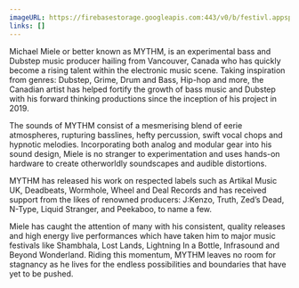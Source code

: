 ```yaml
---
imageURL: https://firebasestorage.googleapis.com:443/v0/b/festivl.appspot.com/o/userContent%2F69CD8783-3B69-4583-A53D-A66D30BC43DE.png?alt=media&token=968e85d4-a293-4885-9055-a087bbe57b67
links: []
---
```

Michael Miele or better known as MYTHM, is an experimental bass and Dubstep music producer hailing from Vancouver, Canada who has quickly become a rising talent within the electronic music scene. Taking inspiration from genres: Dubstep, Grime, Drum and Bass, Hip-hop and more, the Canadian artist has helped fortify the growth of bass music and Dubstep with his forward thinking productions since the inception of his project in 2019. 


The sounds of MYTHM consist of a mesmerising blend of eerie atmospheres, rupturing basslines, hefty percussion, swift vocal chops and hypnotic melodies. Incorporating both analog and modular gear into his sound design, Miele is no stranger to experimentation and uses hands-on hardware to create otherworldly soundscapes and audible distortions. 


MYTHM has released his work on respected labels such as Artikal Music UK, Deadbeats, Wormhole, Wheel and Deal Records and has received support from the likes of renowned producers: J:Kenzo, Truth, Zed’s Dead, N-Type, Liquid Stranger, and Peekaboo, to name a few. 


Miele has caught the attention of many with his consistent, quality releases and high energy live performances which have taken him to major music festivals like Shambhala, Lost Lands, Lightning In a Bottle, Infrasound and Beyond Wonderland. Riding this momentum, MYTHM leaves no room for stagnancy as he lives for the endless possibilities and boundaries that have yet to be pushed.